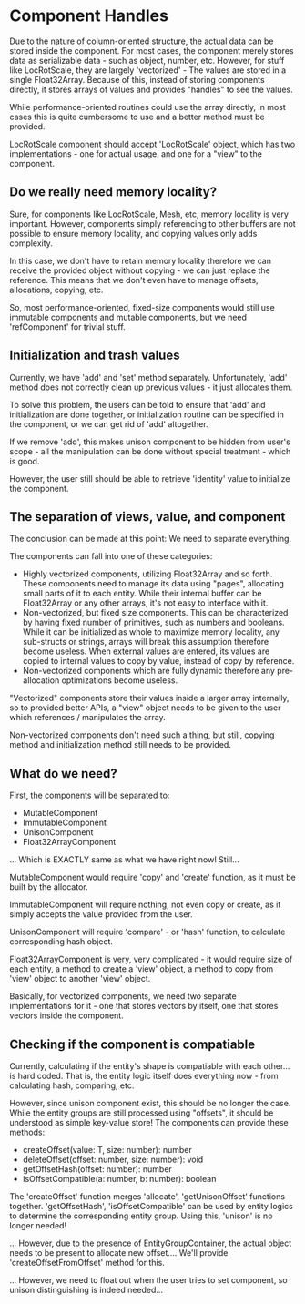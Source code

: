 # Component Handles
Due to the nature of column-oriented structure, the actual data can be stored
inside the component. For most cases, the component merely stores data as
serializable data - such as object, number, etc. However, for stuff like
LocRotScale, they are largely 'vectorized' - The values are stored in a single
Float32Array. Because of this, instead of storing components directly, it stores
arrays of values and provides "handles" to see the values.

While performance-oriented routines could use the array directly, in most cases
this is quite cumbersome to use and a better method must be provided.

LocRotScale component should accept 'LocRotScale' object, which has two
implementations - one for actual usage, and one for a "view" to the component.

## Do we really need memory locality?
Sure, for components like LocRotScale, Mesh, etc, memory locality is very
important. However, components simply referencing to other buffers are not
possible to ensure memory locality, and copying values only adds complexity.

In this case, we don't have to retain memory locality therefore we can receive
the provided object without copying - we can just replace the reference.
This means that we don't even have to manage offsets, allocations, copying, etc.

So, most performance-oriented, fixed-size components would still use immutable
components and mutable components, but we need 'refComponent' for trivial
stuff.

## Initialization and trash values
Currently, we have 'add' and 'set' method separately. Unfortunately, 'add'
method does not correctly clean up previous values - it just allocates them.

To solve this problem, the users can be told to ensure that 'add' and
initialization are done together, or initialization routine can be specified
in the component, or we can get rid of 'add' altogether.

If we remove 'add', this makes unison component to be hidden from user's scope -
all the manipulation can be done without special treatment - which is good. 

However, the user still should be able to retrieve 'identity' value to 
initialize the component.

## The separation of views, value, and component
The conclusion can be made at this point: We need to separate everything.

The components can fall into one of these categories:

- Highly vectorized components, utilizing Float32Array and so forth. These
  components need to manage its data using "pages", allocating small parts of
  it to each entity. While their internal buffer can be Float32Array or any
  other arrays, it's not easy to interface with it.
- Non-vectorized, but fixed size components. This can be characterized by
  having fixed number of primitives, such as numbers and booleans. While it can
  be initialized as whole to maximize memory locality, any sub-structs or
  strings, arrays will break this assumption therefore become useless.
  When external values are entered, its values are copied to internal values to
  copy by value, instead of copy by reference.
- Non-vectorized components which are fully dynamic therefore any
  pre-allocation optimizations become useless.

"Vectorized" components store their values inside a larger array internally, so
to provided better APIs, a "view" object needs to be given to the user which
references / manipulates the array.

Non-vectorized components don't need such a thing, but still, copying method
and initialization method still needs to be provided.

## What do we need?
First, the components will be separated to:

- MutableComponent
- ImmutableComponent
- UnisonComponent
- Float32ArrayComponent

... Which is EXACTLY same as what we have right now! Still...

MutableComponent would require 'copy' and 'create' function, as it must be built
by the allocator.

ImmutableComponent will require nothing, not even copy or create, as it simply
accepts the value provided from the user.

UnisonComponent will require 'compare' - or 'hash' function, to calculate
corresponding hash object.

Float32ArrayComponent is very, very complicated - it would require size of
each entity, a method to create a 'view' object, a method to copy from 'view'
object to another 'view' object.

Basically, for vectorized components, we need two separate implementations
for it - one that stores vectors by itself, one that stores vectors inside the
component.

## Checking if the component is compatiable
Currently, calculating if the entity's shape is compatiable with each other...
is hard coded. That is, the entity logic itself does everything now - from
calculating hash, comparing, etc.

However, since unison component exist, this should be no longer the case. While
the entity groups are still processed using "offsets", it should be understood
as simple key-value store! The components can provide these methods:

- createOffset(value: T, size: number): number
- deleteOffset(offset: number, size: number): void
- getOffsetHash(offset: number): number
- isOffsetCompatible(a: number, b: number): boolean

The 'createOffset' function merges 'allocate', 'getUnisonOffset' functions
together. 'getOffsetHash', 'isOffsetCompatible' can be used by entity logics
to determine the corresponding entity group. Using this, 'unison' is no longer
needed!

... However, due to the presence of EntityGroupContainer, the actual object
needs to be present to allocate new offset.... We'll provide
'createOffsetFromOffset' method for this.

... However, we need to float out when the user tries to set component, so
unison distinguishing is indeed needed... 
